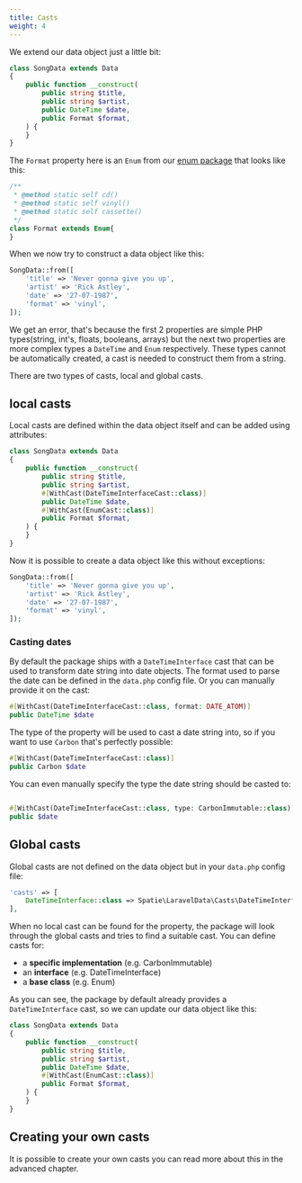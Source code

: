 ```yaml
---
title: Casts
weight: 4
---
```


We extend our data object just a little bit:

```php
class SongData extends Data
{
    public function __construct(
        public string $title,
        public string $artist,
        public DateTime $date,
        public Format $format,
    ) {
    }
}
```

The `Format` property here is an `Enum` from our [enum package](https://github.com/spatie/enum) that looks like this:

```php
/**
 * @method static self cd()
 * @method static self vinyl()
 * @method static self cassette()
 */
class Format extends Enum{
}
```

When we now try to construct a data object like this:

```php
SongData::from([
    'title' => 'Never gonna give you up',
    'artist' => 'Rick Astley',
    'date' => '27-07-1987',
    'format' => 'vinyl',
]);
```

We get an error, that's because the first 2 properties are simple PHP types(string, int's, floats, booleans, arrays) but the next two properties are more complex types a `DateTime` and `Enum` respectively. These types cannot be automatically created, a cast is needed to construct them from a string.

There are two types of casts, local and global casts. 

## local casts

Local casts are defined within the data object itself and can be added using attributes:

```php
class SongData extends Data
{
    public function __construct(
        public string $title,
        public string $artist,
        #[WithCast(DateTimeInterfaceCast::class)]
        public DateTime $date,
        #[WithCast(EnumCast::class)]
        public Format $format,
    ) {
    }
}
```

Now it is possible to create a data object like this without exceptions:

```php
SongData::from([
    'title' => 'Never gonna give you up',
    'artist' => 'Rick Astley',
    'date' => '27-07-1987',
    'format' => 'vinyl',
]);
```

### Casting dates

By default the package ships with a `DateTimeInterface` cast that can be used to transform date string into date objects. The format used to parse the date can be defined in the `data.php` config file. Or you can manually provide it on the cast:

```php
#[WithCast(DateTimeInterfaceCast::class, format: DATE_ATOM)]
public DateTime $date
```

The type of the property will be used to cast a date string into, so if you want to use `Carbon` that's perfectly possible:

```php
#[WithCast(DateTimeInterfaceCast::class)]
public Carbon $date
```

You can even manually specify the type the date string should be casted to:

```php

#[WithCast(DateTimeInterfaceCast::class, type: CarbonImmutable::class)]
public $date
```

## Global casts

Global casts are not defined on the data object but in your `data.php` config file:

```php
'casts' => [
    DateTimeInterface::class => Spatie\LaravelData\Casts\DateTimeInterfaceCast::class,
],
```

When no local cast can be found for the property, the package will look through the global casts and tries to find a suitable cast. You can define casts for:

- a **specific implementation** (e.g. CarbonImmutable)
- an **interface** (e.g. DateTimeInterface)
- a **base class** (e.g. Enum)

As you can see, the package by default already provides a `DateTimeInterface` cast, so we can update our data object like this:

```php
class SongData extends Data
{
    public function __construct(
        public string $title,
        public string $artist,
        public DateTime $date,
        #[WithCast(EnumCast::class)]
        public Format $format,
    ) {
    }
}
```

## Creating your own casts

It is possible to create your own casts you can read more about this in the advanced chapter.

